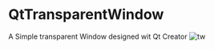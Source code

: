 # QtTransparentWindow
A Simple transparent Window designed wit Qt Creator
![tw](https://github.com/jordanprog86/QtTransparentWindow/assets/33041215/4c715068-9937-4357-ac96-7c3ce75fc8bb)

